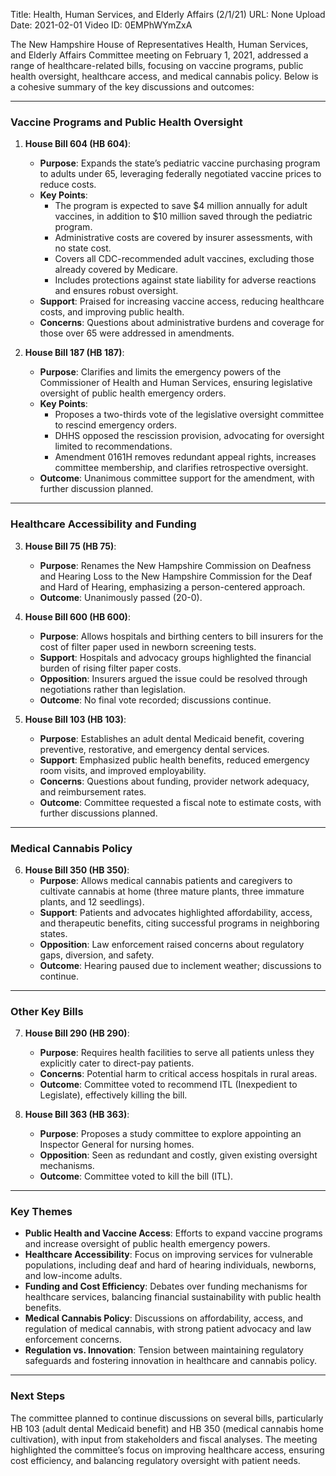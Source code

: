 Title: Health, Human Services, and Elderly Affairs (2/1/21)
URL: None
Upload Date: 2021-02-01
Video ID: 0EMPhWYmZxA

The New Hampshire House of Representatives Health, Human Services, and Elderly Affairs Committee meeting on February 1, 2021, addressed a range of healthcare-related bills, focusing on vaccine programs, public health oversight, healthcare access, and medical cannabis policy. Below is a cohesive summary of the key discussions and outcomes:

---

### **Vaccine Programs and Public Health Oversight**
1. **House Bill 604 (HB 604)**:  
   - **Purpose**: Expands the state’s pediatric vaccine purchasing program to adults under 65, leveraging federally negotiated vaccine prices to reduce costs.  
   - **Key Points**:  
     - The program is expected to save $4 million annually for adult vaccines, in addition to $10 million saved through the pediatric program.  
     - Administrative costs are covered by insurer assessments, with no state cost.  
     - Covers all CDC-recommended adult vaccines, excluding those already covered by Medicare.  
     - Includes protections against state liability for adverse reactions and ensures robust oversight.  
   - **Support**: Praised for increasing vaccine access, reducing healthcare costs, and improving public health.  
   - **Concerns**: Questions about administrative burdens and coverage for those over 65 were addressed in amendments.  

2. **House Bill 187 (HB 187)**:  
   - **Purpose**: Clarifies and limits the emergency powers of the Commissioner of Health and Human Services, ensuring legislative oversight of public health emergency orders.  
   - **Key Points**:  
     - Proposes a two-thirds vote of the legislative oversight committee to rescind emergency orders.  
     - DHHS opposed the rescission provision, advocating for oversight limited to recommendations.  
     - Amendment 0161H removes redundant appeal rights, increases committee membership, and clarifies retrospective oversight.  
   - **Outcome**: Unanimous committee support for the amendment, with further discussion planned.  

---

### **Healthcare Accessibility and Funding**
3. **House Bill 75 (HB 75)**:  
   - **Purpose**: Renames the New Hampshire Commission on Deafness and Hearing Loss to the New Hampshire Commission for the Deaf and Hard of Hearing, emphasizing a person-centered approach.  
   - **Outcome**: Unanimously passed (20-0).  

4. **House Bill 600 (HB 600)**:  
   - **Purpose**: Allows hospitals and birthing centers to bill insurers for the cost of filter paper used in newborn screening tests.  
   - **Support**: Hospitals and advocacy groups highlighted the financial burden of rising filter paper costs.  
   - **Opposition**: Insurers argued the issue could be resolved through negotiations rather than legislation.  
   - **Outcome**: No final vote recorded; discussions continue.  

5. **House Bill 103 (HB 103)**:  
   - **Purpose**: Establishes an adult dental Medicaid benefit, covering preventive, restorative, and emergency dental services.  
   - **Support**: Emphasized public health benefits, reduced emergency room visits, and improved employability.  
   - **Concerns**: Questions about funding, provider network adequacy, and reimbursement rates.  
   - **Outcome**: Committee requested a fiscal note to estimate costs, with further discussions planned.  

---

### **Medical Cannabis Policy**
6. **House Bill 350 (HB 350)**:  
   - **Purpose**: Allows medical cannabis patients and caregivers to cultivate cannabis at home (three mature plants, three immature plants, and 12 seedlings).  
   - **Support**: Patients and advocates highlighted affordability, access, and therapeutic benefits, citing successful programs in neighboring states.  
   - **Opposition**: Law enforcement raised concerns about regulatory gaps, diversion, and safety.  
   - **Outcome**: Hearing paused due to inclement weather; discussions to continue.  

---

### **Other Key Bills**
7. **House Bill 290 (HB 290)**:  
   - **Purpose**: Requires health facilities to serve all patients unless they explicitly cater to direct-pay patients.  
   - **Concerns**: Potential harm to critical access hospitals in rural areas.  
   - **Outcome**: Committee voted to recommend ITL (Inexpedient to Legislate), effectively killing the bill.  

8. **House Bill 363 (HB 363)**:  
   - **Purpose**: Proposes a study committee to explore appointing an Inspector General for nursing homes.  
   - **Opposition**: Seen as redundant and costly, given existing oversight mechanisms.  
   - **Outcome**: Committee voted to kill the bill (ITL).  

---

### **Key Themes**
- **Public Health and Vaccine Access**: Efforts to expand vaccine programs and increase oversight of public health emergency powers.  
- **Healthcare Accessibility**: Focus on improving services for vulnerable populations, including deaf and hard of hearing individuals, newborns, and low-income adults.  
- **Funding and Cost Efficiency**: Debates over funding mechanisms for healthcare services, balancing financial sustainability with public health benefits.  
- **Medical Cannabis Policy**: Discussions on affordability, access, and regulation of medical cannabis, with strong patient advocacy and law enforcement concerns.  
- **Regulation vs. Innovation**: Tension between maintaining regulatory safeguards and fostering innovation in healthcare and cannabis policy.  

---

### **Next Steps**
The committee planned to continue discussions on several bills, particularly HB 103 (adult dental Medicaid benefit) and HB 350 (medical cannabis home cultivation), with input from stakeholders and fiscal analyses. The meeting highlighted the committee’s focus on improving healthcare access, ensuring cost efficiency, and balancing regulatory oversight with patient needs.
